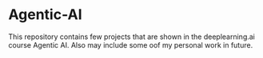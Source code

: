 # Agentic-AI
This repository contains few projects that are shown in the deeplearning.ai course Agentic AI. Also may include some oof my personal work in future.
